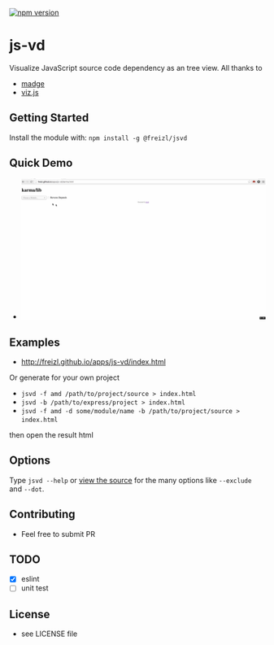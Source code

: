[![npm version](https://img.shields.io/npm/v/@freizl/jsvd.svg?style=flat-square)](https://www.npmjs.com/package/@freizl/jsvd)

# js-vd

Visualize JavaScript source code dependency as an tree view.
All thanks to

- [madge](https://github.com/pahen/madge)
- [viz.js](https://github.com/mdaines/viz.js/)

## Getting Started

Install the module with: `npm install -g @freizl/jsvd`

## Quick Demo

- ![Demo](./examples/demo.gif)

## Examples

- http://freizl.github.io/apps/js-vd/index.html

Or generate for your own project

- `jsvd -f amd /path/to/project/source > index.html`
- `jsvd -b /path/to/express/project > index.html`
- `jsvd -f amd -d some/module/name -b /path/to/project/source > index.html`

then open the result html

## Options

Type `jsvd --help` or [view the source](https://github.com/freizl/js-vd/blob/master/bin/vd) for the many options like `--exclude` and `--dot`.

## Contributing

- Feel free to submit PR

## TODO

- [x] eslint
- [ ] unit test

## License

- see LICENSE file

